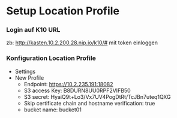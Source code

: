 # Setup Location Profile

### Login auf K10 URL
zb:
http://kasten.10.2.200.28.nip.io/k10/#
mit token einloggen

### Konfiguration Location Profile
- Settings
- New Profile
  - Endpoint: https://10.2.235.191:18082
  - S3 access Key: B8DURN8UU0RPF2VIFB50
  - S3 secret: HyaiQ9t+Lo3/Vx7UV4PogDtRt/TcJBn7uteq1QXG
  - Skip certificate chain and hostname verification: true
  - bucket name: bucket01
